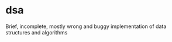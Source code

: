 dsa
===

Brief, incomplete, mostly wrong and buggy implementation of data structures and algorithms
